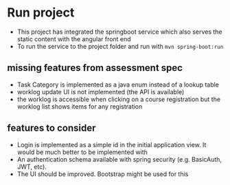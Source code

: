 # Run project
* This project has integrated the springboot service which also serves the static content with the angular front end
* To run the service to the project folder and run with
```mvn spring-boot:run```

## missing features from assessment spec
* Task Category is implemented as a java enum instead of a lookup table
* worklog update UI is not implemented (the API is available)
* the worklog is accessible when clicking on a course registration but the worklog list shows items for any registration

## features to consider
* Login is implemented as a simple id in the initial application view.  It would be much better to be implemented with 
* An authentication schema available with spring security (e.g. BasicAuth, JWT, etc).
* The UI should be improved.  Bootstrap might be used for this

